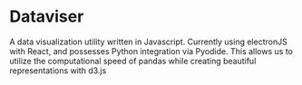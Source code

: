 # Dataviser

A data visualization utility written in Javascript. Currently using electronJS with React, and possesses Python integration via Pyodide. This allows us to utilize the computational speed of pandas while creating beautiful representations with d3.js